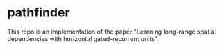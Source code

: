 # pathfinder
This repo is an implementation of the paper "Learning long-range spatial dependencies with horizontal gated-recurrent units".

